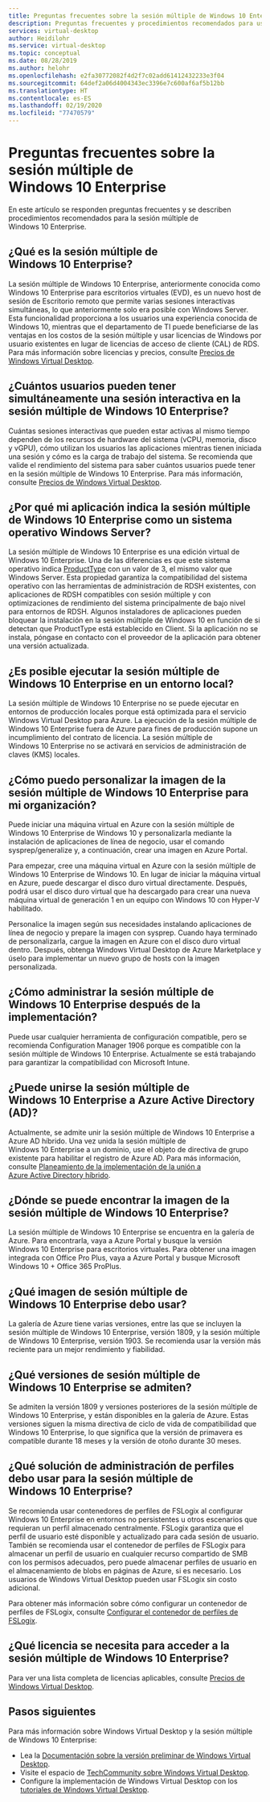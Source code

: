```yaml
---
title: Preguntas frecuentes sobre la sesión múltiple de Windows 10 Enterprise - Azure
description: Preguntas frecuentes y procedimientos recomendados para usar la sesión múltiple de Windows 10 Enterprise para Windows Virtual Desktop.
services: virtual-desktop
author: Heidilohr
ms.service: virtual-desktop
ms.topic: conceptual
ms.date: 08/28/2019
ms.author: helohr
ms.openlocfilehash: e2fa30772082f4d2f7c02add61412432233e3f04
ms.sourcegitcommit: 64def2a06d4004343ec3396e7c600af6af5b12bb
ms.translationtype: HT
ms.contentlocale: es-ES
ms.lasthandoff: 02/19/2020
ms.locfileid: "77470579"
---
```

# <a name="windows-10-enterprise-multi-session-faq"></a>Preguntas frecuentes sobre la sesión múltiple de Windows 10 Enterprise

En este artículo se responden preguntas frecuentes y se describen procedimientos recomendados para la sesión múltiple de Windows 10 Enterprise.
 
## <a name="what-is-windows-10-enterprise-multi-session"></a>¿Qué es la sesión múltiple de Windows 10 Enterprise? 

La sesión múltiple de Windows 10 Enterprise, anteriormente conocida como Windows 10 Enterprise para escritorios virtuales (EVD), es un nuevo host de sesión de Escritorio remoto que permite varias sesiones interactivas simultáneas, lo que anteriormente solo era posible con Windows Server. Esta funcionalidad proporciona a los usuarios una experiencia conocida de Windows 10, mientras que el departamento de TI puede beneficiarse de las ventajas en los costos de la sesión múltiple y usar licencias de Windows por usuario existentes en lugar de licencias de acceso de cliente (CAL) de RDS. Para más información sobre licencias y precios, consulte [Precios de Windows Virtual Desktop](https://azure.microsoft.com/pricing/details/virtual-desktop/). 
 
## <a name="how-many-users-can-simultaneously-have-an-interactive-session-on-windows-10-enterprise-multi-session"></a>¿Cuántos usuarios pueden tener simultáneamente una sesión interactiva en la sesión múltiple de Windows 10 Enterprise?

Cuántas sesiones interactivas que pueden estar activas al mismo tiempo dependen de los recursos de hardware del sistema (vCPU, memoria, disco y vGPU), cómo utilizan los usuarios las aplicaciones mientras tienen iniciada una sesión y cómo es la carga de trabajo del sistema. Se recomienda que valide el rendimiento del sistema para saber cuántos usuarios puede tener en la sesión múltiple de Windows 10 Enterprise. Para más información, consulte [Precios de Windows Virtual Desktop](https://azure.microsoft.com/pricing/details/virtual-desktop/). 
 
## <a name="why-does-my-application-report-windows-10-enterprise-multi-session-as-a-server-operating-system"></a>¿Por qué mi aplicación indica la sesión múltiple de Windows 10 Enterprise como un sistema operativo Windows Server?

La sesión múltiple de Windows 10 Enterprise es una edición virtual de Windows 10 Enterprise. Una de las diferencias es que este sistema operativo indica [ProductType](/windows/win32/cimwin32prov/win32-operatingsystem) con un valor de 3, el mismo valor que Windows Server. Esta propiedad garantiza la compatibilidad del sistema operativo con las herramientas de administración de RDSH existentes, con aplicaciones de RDSH compatibles con sesión múltiple y con optimizaciones de rendimiento del sistema principalmente de bajo nivel para entornos de RDSH. Algunos instaladores de aplicaciones pueden bloquear la instalación en la sesión múltiple de Windows 10 en función de si detectan que ProductType está establecido en Client. Si la aplicación no se instala, póngase en contacto con el proveedor de la aplicación para obtener una versión actualizada. 
 
## <a name="can-i-run-windows-10-enterprise-multi-session-on-premises"></a>¿Es posible ejecutar la sesión múltiple de Windows 10 Enterprise en un entorno local?

La sesión múltiple de Windows 10 Enterprise no se puede ejecutar en entornos de producción locales porque está optimizada para el servicio Windows Virtual Desktop para Azure. La ejecución de la sesión múltiple de Windows 10 Enterprise fuera de Azure para fines de producción supone un incumplimiento del contrato de licencia. La sesión múltiple de Windows 10 Enterprise no se activará en servicios de administración de claves (KMS) locales.
 
## <a name="how-do-i-customize-the-windows-10-enterprise-multi-session-image-for-my-organization"></a>¿Cómo puedo personalizar la imagen de la sesión múltiple de Windows 10 Enterprise para mi organización?

Puede iniciar una máquina virtual en Azure con la sesión múltiple de Windows 10 Enterprise de Windows 10 y personalizarla mediante la instalación de aplicaciones de línea de negocio, usar el comando sysprep/generalize y, a continuación, crear una imagen en Azure Portal.  
 
Para empezar, cree una máquina virtual en Azure con la sesión múltiple de Windows 10 Enterprise de Windows 10. En lugar de iniciar la máquina virtual en Azure, puede descargar el disco duro virtual directamente. Después, podrá usar el disco duro virtual que ha descargado para crear una nueva máquina virtual de generación 1 en un equipo con Windows 10 con Hyper-V habilitado.

Personalice la imagen según sus necesidades instalando aplicaciones de línea de negocio y prepare la imagen con sysprep. Cuando haya terminado de personalizarla, cargue la imagen en Azure con el disco duro virtual dentro. Después, obtenga Windows Virtual Desktop de Azure Marketplace y úselo para implementar un nuevo grupo de hosts con la imagen personalizada.
 
## <a name="how-do-i-manage-windows-10-enterprise-multi-session-after-deployment"></a>¿Cómo administrar la sesión múltiple de Windows 10 Enterprise después de la implementación?

Puede usar cualquier herramienta de configuración compatible, pero se recomienda Configuration Manager 1906 porque es compatible con la sesión múltiple de Windows 10 Enterprise. Actualmente se está trabajando para garantizar la compatibilidad con Microsoft Intune.
 
## <a name="can-windows-10-enterprise-multi-session-be-azure-active-directory-ad-joined"></a>¿Puede unirse la sesión múltiple de Windows 10 Enterprise a Azure Active Directory (AD)?

Actualmente, se admite unir la sesión múltiple de Windows 10 Enterprise a Azure AD híbrido. Una vez unida la sesión múltiple de Windows 10 Enterprise a un dominio, use el objeto de directiva de grupo existente para habilitar el registro de Azure AD. Para más información, consulte [Planeamiento de la implementación de la unión a Azure Active Directory híbrido](../active-directory/devices/hybrid-azuread-join-plan.md).
 
## <a name="where-can-i-find-the-windows-10-enterprise-multi-session-image"></a>¿Dónde se puede encontrar la imagen de la sesión múltiple de Windows 10 Enterprise?

La sesión múltiple de Windows 10 Enterprise se encuentra en la galería de Azure. Para encontrarla, vaya a Azure Portal y busque la versión Windows 10 Enterprise para escritorios virtuales. Para obtener una imagen integrada con Office Pro Plus, vaya a Azure Portal y busque Microsoft Windows 10 + Office 365 ProPlus.

## <a name="which-windows-10-enterprise-multi-session-image-should-i-use"></a>¿Qué imagen de sesión múltiple de Windows 10 Enterprise debo usar?

La galería de Azure tiene varias versiones, entre las que se incluyen la sesión múltiple de Windows 10 Enterprise, versión 1809, y la sesión múltiple de Windows 10 Enterprise, versión 1903. Se recomienda usar la versión más reciente para un mejor rendimiento y fiabilidad.
 
## <a name="which-windows-10-enterprise-multi-session-versions-are-supported"></a>¿Qué versiones de sesión múltiple de Windows 10 Enterprise se admiten?

Se admiten la versión 1809 y versiones posteriores de la sesión múltiple de Windows 10 Enterprise, y están disponibles en la galería de Azure. Estas versiones siguen la misma directiva de ciclo de vida de compatibilidad que Windows 10 Enterprise, lo que significa que la versión de primavera es compatible durante 18 meses y la versión de otoño durante 30 meses.
 
## <a name="which-profile-management-solution-should-i-use-for-windows-10-enterprise-multi-session"></a>¿Qué solución de administración de perfiles debo usar para la sesión múltiple de Windows 10 Enterprise?

Se recomienda usar contenedores de perfiles de FSLogix al configurar Windows 10 Enterprise en entornos no persistentes u otros escenarios que requieran un perfil almacenado centralmente. FSLogix garantiza que el perfil de usuario esté disponible y actualizado para cada sesión de usuario. También se recomienda usar el contenedor de perfiles de FSLogix para almacenar un perfil de usuario en cualquier recurso compartido de SMB con los permisos adecuados, pero puede almacenar perfiles de usuario en el almacenamiento de blobs en páginas de Azure, si es necesario. Los usuarios de Windows Virtual Desktop pueden usar FSLogix sin costo adicional.
 
Para obtener más información sobre cómo configurar un contenedor de perfiles de FSLogix, consulte [Configurar el contenedor de perfiles de FSLogix](create-host-pools-user-profile.md#configure-the-fslogix-profile-container).  

## <a name="which-license-do-i-need-to-access-windows-10-enterprise-multi-session"></a>¿Qué licencia se necesita para acceder a la sesión múltiple de Windows 10 Enterprise?

Para ver una lista completa de licencias aplicables, consulte [Precios de Windows Virtual Desktop](https://azure.microsoft.com/pricing/details/virtual-desktop/).
 
## <a name="next-steps"></a>Pasos siguientes

Para más información sobre Windows Virtual Desktop y la sesión múltiple de Windows 10 Enterprise:

- Lea la [Documentación sobre la versión preliminar de Windows Virtual Desktop](overview.md).
- Visite el espacio de [TechCommunity sobre Windows Virtual Desktop](https://techcommunity.microsoft.com/t5/Windows-Virtual-Desktop/bd-p/WindowsVirtualDesktop).
- Configure la implementación de Windows Virtual Desktop con los [tutoriales de Windows Virtual Desktop](tenant-setup-azure-active-directory.md).
